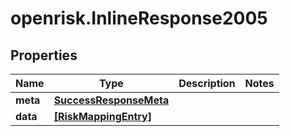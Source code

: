 # openrisk.InlineResponse2005

## Properties

Name | Type | Description | Notes
------------ | ------------- | ------------- | -------------
**meta** | [**SuccessResponseMeta**](SuccessResponseMeta.md) |  | 
**data** | [**[RiskMappingEntry]**](RiskMappingEntry.md) |  | 


